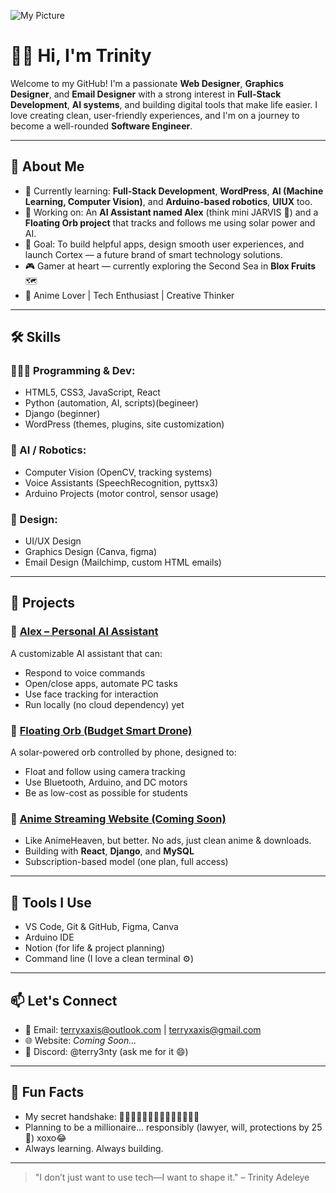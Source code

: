 ![My Picture](https://avatars.githubusercontent.com/u/133876754?v=4)
# 👋🏾 Hi, I'm Trinity

Welcome to my GitHub! I'm a passionate **Web Designer**, **Graphics Designer**, and **Email Designer** with a strong interest in **Full-Stack Development**, **AI systems**, and building digital tools that make life easier. I love creating clean, user-friendly experiences, and I'm on a journey to become a well-rounded **Software Engineer**.

---

## 🧠 About Me

- 🔭 Currently learning: **Full-Stack Development**, **WordPress**, **AI (Machine Learning, Computer Vision)**, and **Arduino-based robotics**, **UIUX** too.
- 🌱 Working on: An **AI Assistant named Alex** (think mini JARVIS 🤖) and a **Floating Orb project** that tracks and follows me using solar power and AI.
- 🎯 Goal: To build helpful apps, design smooth user experiences, and launch Cortex — a future brand of smart technology solutions.
- 🎮 Gamer at heart — currently exploring the Second Sea in **Blox Fruits** 🗺️
- 🧠 Anime Lover | Tech Enthusiast | Creative Thinker

---

## 🛠️ Skills

### 👨🏾‍💻 Programming & Dev:
- HTML5, CSS3, JavaScript, React
- Python (automation, AI, scripts)(begineer)
- Django (beginner)
- WordPress (themes, plugins, site customization)

### 🧠 AI / Robotics:
- Computer Vision (OpenCV, tracking systems)
- Voice Assistants (SpeechRecognition, pyttsx3)
- Arduino Projects (motor control, sensor usage)

### 🎨 Design:
- UI/UX Design
- Graphics Design (Canva, figma)
- Email Design (Mailchimp, custom HTML emails)

---

## 🚀 Projects

### 🔹 [Alex – Personal AI Assistant](#)
A customizable AI assistant that can:
- Respond to voice commands
- Open/close apps, automate PC tasks
- Use face tracking for interaction
- Run locally (no cloud dependency) yet

### 🔹 [Floating Orb (Budget Smart Drone)](#)
A solar-powered orb controlled by phone, designed to:
- Float and follow using camera tracking
- Use Bluetooth, Arduino, and DC motors
- Be as low-cost as possible for students

### 🔹 [Anime Streaming Website (Coming Soon)](#)
- Like AnimeHeaven, but better. No ads, just clean anime & downloads.
- Building with **React**, **Django**, and **MySQL**
- Subscription-based model (one plan, full access)

---

## 🧰 Tools I Use

- VS Code, Git & GitHub, Figma, Canva
- Arduino IDE
- Notion (for life & project planning)
- Command line (I love a clean terminal ⚙️)

---

## 📫 Let's Connect

- 📧 Email: terryxaxis@outlook.com | terryxaxis@gmail.com
- 🌐 Website: *Coming Soon...*
- 💬 Discord: @terry3nty (ask me for it 😄)

---

## 🔖 Fun Facts

- My secret handshake: 👍🏾👊🏾✊🏾🤜🏾🫰🏾🤙🏾🤝🏾
- Planning to be a millionaire... responsibly (lawyer, will, protections by 25 💼) xoxo😂
- Always learning. Always building.

---

> "I don’t just want to use tech—I want to shape it." – Trinity Adeleye
